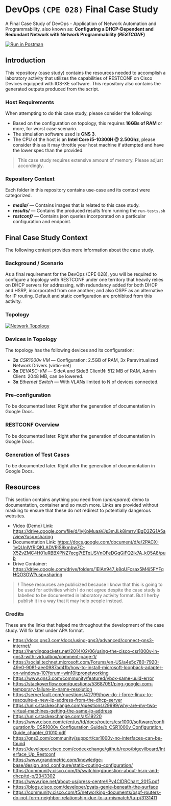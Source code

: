 # DevOps `(CPE 028)` Final Case Study

A Final Case Study of DevOps - Application of Network Automation and Programmability, also known as: **Configuring a DHCP-Dependent and Redundant Network with Network Programmability (*RESTCONF*)**

[![Run in Postman](https://run.pstmn.io/button.svg)](https://god.gw.postman.com/run-collection/15624637-ec62310f-f31c-41b4-80af-ac431ffe342e?action=collection%2Ffork&collection-url=entityId%3D15624637-ec62310f-f31c-41b4-80af-ac431ffe342e%26entityType%3Dcollection%26workspaceId%3D1749f222-a6e9-422b-96ef-5fdd04dfd9f5)

## Introduction

This repository (case study) contains the resources needed to accomplish a laboratory activity that utilizes the capabilities of RESTCONF on Cisco Devices equipped with IOS-XE software. This repository also contains the generated outputs produced from the script.

### Host Requirements

When attempting to do this case study, please consider the following:

- Based on the configuration on topology, this requires **16GBs of RAM** or more, for worst case scenario.
- The simulation software used is **GNS 3**.
- The CPU of the host is an **Intel Core i5-10300H @ 2.50Ghz**, please consider this as it may throttle your host machine if attempted and have the lower spec than the provided.

> This case study requires extensive amount of memory. Please adjust accordingly.

### Repository Context

Each folder in this repository contains use-case and its context were categorized.

- ***media/*** — Contains images that is related to this case study.
- ***results/*** — Contains the produced results from running the `run-tests.sh`
- ***restconf/*** — Contains json queries incorporated on a particular configuration and endpoint.

## Final Case Study Context

The following context provides more information about the case study.

### Background / Scenario

As a final requirement for the DevOps (CPE 028), you will be required to configure a topology with RESTCONF under one territory that heavily relies on DHCP servers for addressing, with redundancy added for both DHCP and HSRP, incorporated from one another; and also OSPF as an alternative for IP routing. Default and static configuration are prohibited from this activity.

### Topology

[![Network Topology](https://github.com/CodexLink/devops_final_case_study/blob/latest/media/network_topology.png)](https://github.com/CodexLink/devops_final_case_study)

### Devices in Topology

The topology has the following devices and its configuration:

- **3x** *CSR1000v VM* — Configuration: 2.5GB of RAM, 3x Paravirtualized Network Drivers (virtio-net)
- **3x** *DEVASC-VM* — SideA and SideB ClientN: 512 MB of RAM, Admin Client: 2048 MB, can be lowered.
- **3x** *Ethernet Switch* — With VLANs limited to N of devices connected.

### Pre-configuration

To be documented later. Right after the generation of documentation in Google Docs.

### RESTCONF Overview

To be documented later. Right after the generation of documentation in Google Docs.

### Generation of Test Cases

To be documented later. Right after the generation of documentation in Google Docs.

## Resources

This section contains anything you need from (*unprepared*) demo to documentation, container and so much more. Links are provided without masking to ensure that these do not redirect to potentially dangerous websites.

- Video (Demo) Link: <https://drive.google.com/file/d/1yKpMuaaVJs3mJLk8imrrv1BgD3ZG1A5a/view?usp=sharing>
- Documentation Link: <https://docs.google.com/document/d/e/2PACX-1vQUnIVfRlQKLADVRjS9kmbw7C-X5ZvZMC4H01uRBBXPNZ7ecg7tETqUSVnOFeDGqGiFQ2ik7A_kO5A8/pub>
- Drive Container: <https://drive.google.com/drive/folders/1ElAn947_k8qUFcsax5M4j5FYFqHQO3OW?usp=sharing>

> ! These resources are publicized because I know that this is going to be used for activities which I do not agree despite the case study is labelled to be documented in laboratory activity format. But I herby publish it in a way that it may help people instead.

### Credits

These are the links that helped me throughout the development of the case study. Will fix later under APA format.

- https://docs.gns3.com/docs/using-gns3/advanced/connect-gns3-internet/
- https://herdingpackets.net/2014/02/06/using-the-cisco-csr1000v-in-gns3-with-virtualbox/comment-page-1/
- https://social.technet.microsoft.com/Forums/en-US/a4e5c780-7920-49e0-908f-aee0987ad41b/how-to-install-microsoft-loopback-adapter-on-windows-10?forum=win10itpronetworking
- https://www.gns3.com/community/featured/vbox-same-uuid-error
- https://stackoverflow.com/questions/53687051/ping-google-com-temporary-failure-in-name-resolution
- https://serverfault.com/questions/42799/how-do-i-force-linux-to-reacquire-a-new-ip-address-from-the-dhcp-server
- https://unix.stackexchange.com/questions/29999/why-are-my-two-virtual-machines-getting-the-same-ip-address
- https://unix.stackexchange.com/a/519220
- https://www.cisco.com/c/en/us/td/docs/routers/csr1000/software/configuration/b_CSR1000v_Configuration_Guide/b_CSR1000v_Configuration_Guide_chapter_01010.pdf
- https://gns3.com/community/support/csr1000v-no-interfaces-can-be-found
- https://developer.cisco.com/codeexchange/github/repo/bigevilbeard/Interface_Up_Restconf
- https://www.grandmetric.com/knowledge-base/design_and_configure/static-routing-configuration/
- https://community.cisco.com/t5/switching/question-about-hsrp-and-dhcp/td-p/2343302
- https://www.ripe.net/about-us/press-centre/IPv4CIDRChart_2015.pdf
- https://blogs.cisco.com/developer/pyats-genie-beneath-the-surface
- https://community.cisco.com/t5/networking-documents/ospf-routers-do-not-form-neighbor-relationship-due-to-a-mismatch/ta-p/3131411

